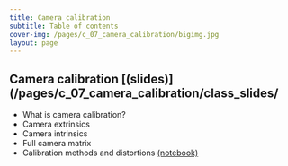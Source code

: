```yaml
---
title: Camera calibration
subtitle: Table of contents
cover-img: /pages/c_07_camera_calibration/bigimg.jpg
layout: page
---
```


## **Camera calibration** [(slides)](/pages/c_07_camera_calibration/class_slides/

- What is camera calibration?
- Camera extrinsics
- Camera intrinsics
- Full camera matrix
- Calibration methods and distortions [(notebook)](/pages/c_07_camera_calibration/multi_plane_calib_nb/)

